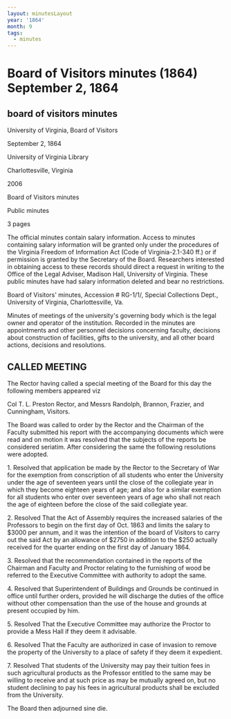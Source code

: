 ```yaml
---
layout: minutesLayout
year: '1864'
month: 9
tags:
  - minutes
---
```

Board of Visitors minutes (1864) September 2, 1864
==================================================

board of visitors minutes
-------------------------

University of Virginia, Board of Visitors

September 2, 1864

University of Virginia Library

Charlottesville, Virginia

2006

Board of Visitors minutes

Public minutes

3 pages

The official minutes contain salary information. Access to minutes containing salary information will be granted only under the procedures of the Virginia Freedom of Information Act (Code of Virginia-2.1-340 ff.) or if permission is granted by the Secretary of the Board. Researchers interested in obtaining access to these records should direct a request in writing to the Office of the Legal Adviser, Madison Hall, University of Virginia. These public minutes have had salary information deleted and bear no restrictions.

Board of Visitors' minutes, Accession # RG-1/1/, Special Collections Dept., University of Virginia, Charlottesville, Va.

Minutes of meetings of the university's governing body which is the legal owner and operator of the institution. Recorded in the minutes are appointments and other personnel decisions concerning faculty, decisions about construction of facilities, gifts to the university, and all other board actions, decisions and resolutions.

CALLED MEETING
--------------

The Rector having called a special meeting of the Board for this day the following members appeared viz

Col T. L. Preston Rector, and Messrs Randolph, Brannon, Frazier, and Cunningham, Visitors.

The Board was called to order by the Rector and the Chairman of the Faculty submitted his report with the accompanying documents which were read and on motion it was resolved that the subjects of the reports be considered seriatim. After considering the same the following resolutions were adopted.

1\. Resolved that application be made by the Rector to the Secretary of War for the exemption from conscription of all students who enter the University under the age of seventeen years until the close of the collegiate year in which they become eighteen years of age; and also for a similar exemption for all students who enter over seventeen years of age who shall not reach the age of eighteen before the close of the said collegiate year.

2\. Resolved That the Act of Assembly requires the increased salaries of the Professors to begin on the first day of Oct. 1863 and limits the salary to $3000 per annum, and it was the intention of the board of Visitors to carry out the said Act by an allowance of $2750 in addition to the $250 actually received for the quarter ending on the first day of January 1864.

3\. Resolved that the recommendation contained in the reports of the Chairman and Faculty and Proctor relating to the furnishing of wood be referred to the Executive Committee with authority to adopt the same.

4\. Resolved that Superintendent of Buildings and Grounds be continued in office until further orders, provided he will discharge the duties of the office without other compensation than the use of the house and grounds at present occupied by him.

5\. Resolved That the Executive Committee may authorize the Proctor to provide a Mess Hall if they deem it advisable.

6\. Resolved That the Faculty are authorized in case of invasion to remove the property of the University to a place of safety if they deem it expedient.

7\. Resolved That students of the University may pay their tuition fees in such agricultural products as the Professor entitled to the same may be willing to receive and at such price as may be mutually agreed on, but no student declining to pay his fees in agricultural products shall be excluded from the University.

The Board then adjourned sine die.
